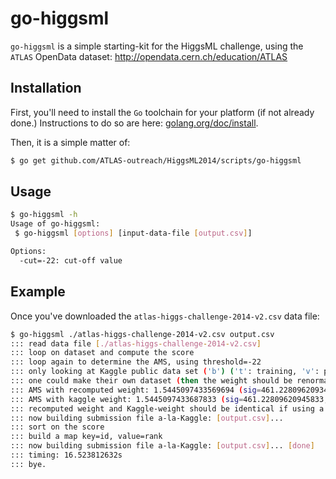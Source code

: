 go-higgsml
==========

`go-higgsml` is a simple starting-kit for the HiggsML challenge, using the `ATLAS` OpenData dataset:
 http://opendata.cern.ch/education/ATLAS

## Installation

First, you'll need to install the ``Go`` toolchain for your platform (if not already done.)
Instructions to do so are here:
 [golang.org/doc/install](http://golang.org/doc/install).

Then, it is a simple matter of:

```sh
$ go get github.com/ATLAS-outreach/HiggsML2014/scripts/go-higgsml
```

## Usage

```sh
$ go-higgsml -h
Usage of go-higgsml:
 $ go-higgsml [options] [input-data-file [output.csv]]

Options:
  -cut=-22: cut-off value
```

## Example

Once you've downloaded the `atlas-higgs-challenge-2014-v2.csv` data file:

```sh
$ go-higgsml ./atlas-higgs-challenge-2014-v2.csv output.csv
::: read data file [./atlas-higgs-challenge-2014-v2.csv]
::: loop on dataset and compute the score
::: loop again to determine the AMS, using threshold=-22
::: only looking at Kaggle public data set ('b') ('t': training, 'v': private, 'u': unused)
::: one could make their own dataset (then the weight should be renormalized)
::: AMS with recomputed weight: 1.5445097433569694 (sig=461.2280962093439, bkg=89012.84498602658)
::: AMS with kaggle weight: 1.5445097433687833 (sig=461.22809620945833, bkg=89012.84498604067)
::: recomputed weight and Kaggle-weight should be identical if using a predefined Kaggle-subset
::: now building submission file a-la-Kaggle: [output.csv]...
::: sort on the score
::: build a map key=id, value=rank
::: now building submission file a-la-Kaggle: [output.csv]... [done]
::: timing: 16.523812632s
::: bye.
```

